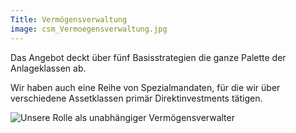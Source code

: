 ```yaml
---
Title: Vermögensverwaltung
image: csm_Vermoegensverwaltung.jpg
---
```

Das Angebot deckt über fünf Basisstrategien die ganze Palette der Anlageklassen ab.

Wir haben auch eine Reihe von Spezialmandaten, für die wir über verschiedene Assetklassen primär Direktinvestments tätigen.

![Unsere Rolle als unabhängiger Vermögensverwalter](/alean/csm_Rolle-als-Vermoegensverwalter.png)